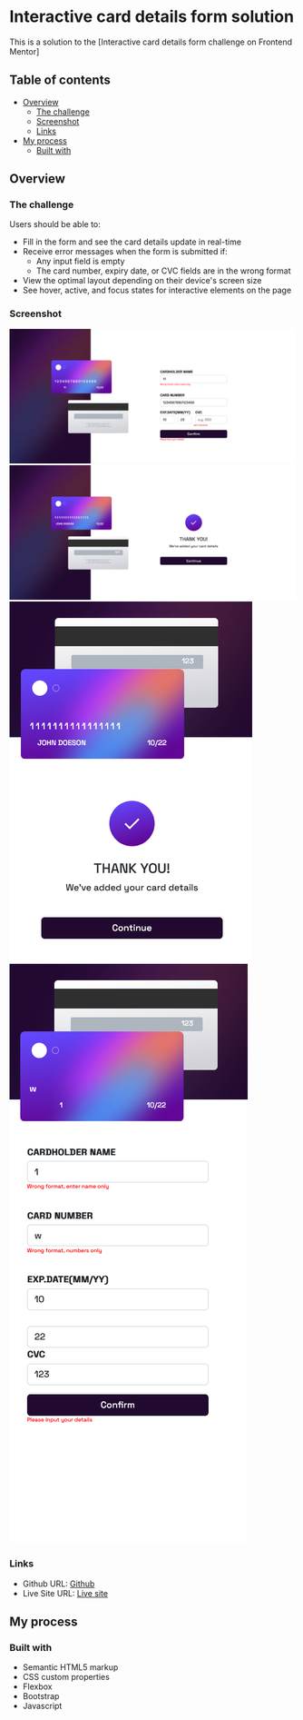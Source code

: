 # Interactive card details form solution

This is a solution to the [Interactive card details form challenge on Frontend Mentor]

## Table of contents

- [Overview](#overview)
  - [The challenge](#the-challenge)
  - [Screenshot](#screenshot)
  - [Links](#links)
- [My process](#my-process)
  - [Built with](#built-with)
  


## Overview

### The challenge

Users should be able to:

- Fill in the form and see the card details update in real-time
- Receive error messages when the form is submitted if:
  - Any input field is empty
  - The card number, expiry date, or CVC fields are in the wrong format
- View the optimal layout depending on their device's screen size
- See hover, active, and focus states for interactive elements on the page

### Screenshot

![](./images/sc-int1.png)
![](./images/sc-int2.png)
![](./images/sc-int3.png)
![](./images/sc-int4.png)


### Links

- Github URL: [Github](https://github.com/Anomandar/Interactive-card)
- Live Site URL: [Live site](https://anomandar.github.io/Interactive-card/)

## My process

### Built with

- Semantic HTML5 markup
- CSS custom properties
- Flexbox
- Bootstrap
- Javascript

